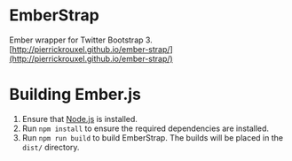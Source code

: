 # EmberStrap

Ember wrapper for Twitter Bootstrap 3. [http://pierrickrouxel.github.io/ember-strap/](http://pierrickrouxel.github.io/ember-strap/)

# Building Ember.js

1. Ensure that [Node.js](http://nodejs.org/) is installed.
2. Run `npm install` to ensure the required dependencies are installed.
3. Run `npm run build` to build EmberStrap. The builds will be placed in the `dist/` directory.
